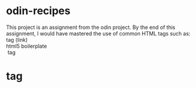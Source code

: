 # odin-recipes
This project is an assignment from the odin project.
By the end of this assignment, I would have mastered the use of common HTML tags such as:  
<l> tag (link)  
html5 boilerplate  
<img> tag  
<h1> tag  